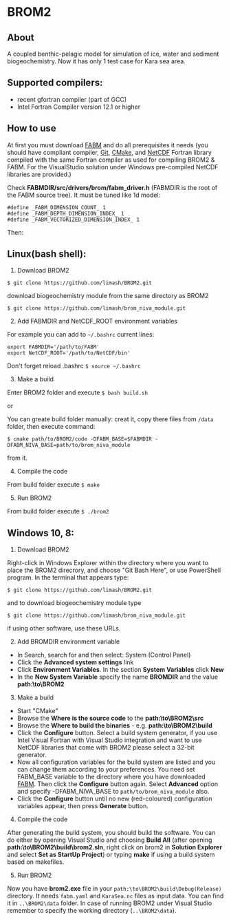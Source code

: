 # BROM2
## About
A coupled benthic-pelagic model for simulation of ice, water and sediment biogeochemistry. Now it has only 1 test case for Kara sea area.

## Supported compilers:
* recent gfortran compiler (part of GCC)
* Intel Fortran Compiler version 12.1 or higher

## How to use
At first you must download [FABM] and do all prerequisites it needs (you should have compliant compiler, [Git], [CMake], and [NetCDF] Fortran library compiled with the same Fortran compiler as used for compiling BROM2 & FABM. For the VisualStudio solution under Windows pre-compiled NetCDF libraries are provided.)

Check **FABMDIR/src/drivers/brom/fabm_driver.h** (FABMDIR is the root of the FABM source tree). It must be tuned like 1d model:
```
#define _FABM_DIMENSION_COUNT_ 1
#define _FABM_DEPTH_DIMENSION_INDEX_ 1
#define _FABM_VECTORIZED_DIMENSION_INDEX_ 1
```

Then:

## Linux(bash shell):
1. Download BROM2

  `$ git clone https://github.com/limash/BROM2.git`
  
  download biogeochemistry module from the same directory as BROM2
  
  `$ git clone https://github.com/limash/brom_niva_module.git`

2. Add FABMDIR and NetCDF_ROOT environment variables

  For example you can add to `~/.bashrc` current lines:

  ```
  export FABMDIR='/path/to/FABM'
  export NetCDF_ROOT='/path/to/NetCDF/bin'
  ```
  
  Don't forget reload .bashrc `$ source ~/.bashrc`

3. Make a build 

  Enter BROM2 folder and execute `$ bash build.sh`

  or

  You can greate build folder manually: creat it, copy there files from `/data` folder, then execute command:

  `$ cmake path/to/BROM2/code -DFABM_BASE=$FABMDIR -DFABM_NIVA_BASE=path/to/brom_niva_module`

  from it.

4. Compile the code

  From build folder execute `$ make`

5. Run BROM2

  From build folder execute `$ ./brom2`

## Windows 10, 8:

1. Download BROM2

  Right-click in Windows Explorer within the directory where you want to place the BROM2 direcrory, and choose "Git Bash Here", or use PowerShell program. In the terminal that appears type:

  `$ git clone https://github.com/limash/BROM2.git`
  
  and to download biogeochemistry module type
  
  `$ git clone https://github.com/limash/brom_niva_module.git`

  if using other software, use these URLs.
  
2. Add BROMDIR environment variable

  * In Search, search for and then select: System (Control Panel)
  * Click the **Advanced system settings** link
  * Click **Environment Variables**. In the section **System Variables** click **New**
  * In the **New System Variable** specify the name **BROMDIR** and the value **path:\to\BROM2**

3. Make a build

  * Start "CMake"
  * Browse the **Where is the source code** to the **path:\to\BROM2\src**
  * Browse the **Where to build the binaries** - e.g. **path:\to\BROM2\build**
  * Click the **Configure** button. Select a build system generator, if you use Intel Visual Fortran with Visual Studio integration and want to use NetCDF libraries that come with BROM2 please select a 32-bit generator.
  * Now all configuration variables for the build system are listed and you can change them according to your preferences. You need set FABM_BASE variable to the directory where you have downloaded [FABM]. Then click the **Configure** button again. Select **Advanced** option and specify -DFABM_NIVA_BASE to `path/to/brom_niva_module` also.
  * Click the **Configure** button until no new (red-coloured) configuration variables appear, then press **Generate** button.

4. Compile the code

  After generating the build system, you should build the software. You can do either by opening Visual Studio and choosing **Build All** (after opening **path:\to\BROM2\build\brom2.sln**, right click on brom2 in **Solution Explorer** and select **Set as StartUp Project**) or typing **make** if using a build system based on makefiles.

5. Run BROM2

  Now you have **brom2.exe** file in your `path:\to\BROM2\build\Debug(Release)` directory. It needs `fabm.yaml` and `KaraSea.nc` files as input data. You can find it in `..\BROM2\data` folder. In case of running BROM2 under Visual Studio remember to specify the working directory (`..\BROM2\data`).

[Git]:https://git-scm.com/downloads
[FABM]:http://fabm.net
[CMake]:https://cmake.org/
[NetCDF]:http://www.unidata.ucar.edu/software/netcdf/docs/getting_and_building_netcdf.html
